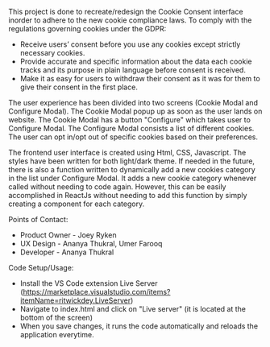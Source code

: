 This project is done to recreate/redesign the Cookie Consent interface inorder to adhere to the new cookie compliance laws. To comply with the regulations governing cookies under the GDPR:

- Receive users’ consent before you use any cookies except strictly necessary cookies.
- Provide accurate and specific information about the data each cookie tracks and its purpose in plain language before consent is received.
- Make it as easy for users to withdraw their consent as it was for them to give their consent in the first place.

The user experience has been divided into two screens (Cookie Modal and Configure Modal). The Cookie Modal popup up as soon as the user lands on website. The Cookie Modal has a button "Configure" which takes user to Configure Modal. The Configure Modal consists a list of different cookies. The user can opt in/opt out of specific cookies based on their preferences.

The frontend user interface is created using Html, CSS, Javascript. The styles have been written for both light/dark theme. If needed in the future, there is also a function written to dynamically add a new cookies category in the list under Configure Modal. It adds a new cookie category whenever called without needing to code again. However, this can be easily accomplished in ReactJs without needing to add this function by simply creating a component for each category.

Points of Contact:
- Product Owner - Joey Ryken
- UX Design - Ananya Thukral, Umer Farooq
- Developer - Ananya Thukral

Code Setup/Usage:

- Install the VS Code extension Live Server (https://marketplace.visualstudio.com/items?itemName=ritwickdey.LiveServer)
- Navigate to index.html and click on "Live server" (it is located at the bottom of the screen)
- When you save changes, it runs the code automatically and reloads the application everytime.
